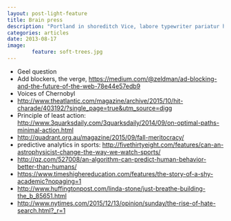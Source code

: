 ```yaml
---
layout: post-light-feature
title: Brain press
description: "Portland in shoreditch Vice, labore typewriter pariatur hoodie fap sartorial Austin. Pinterest literally occupy Schlitz forage."
categories: articles
date: 2013-08-17
image:
        feature: soft-trees.jpg
---
```


* Geel question
* Add blockers, the verge, https://medium.com/@zeldman/ad-blocking-and-the-future-of-the-web-78e44e57edb9
* Voices of Chernobyl
* http://www.theatlantic.com/magazine/archive/2015/10/hit-charade/403192/?single_page=true&utm_source=digg
* Principle of least action: http://www.3quarksdaily.com/3quarksdaily/2014/09/on-optimal-paths-minimal-action.html
* http://quadrant.org.au/magazine/2015/09/fall-meritocracy/
* predictive analytics in sports: http://fivethirtyeight.com/features/can-an-astrophysicist-change-the-way-we-watch-sports/
* http://qz.com/527008/an-algorithm-can-predict-human-behavior-better-than-humans/
* https://www.timeshighereducation.com/features/the-story-of-a-shy-academic?nopaging=1
* http://www.huffingtonpost.com/linda-stone/just-breathe-building-the_b_85651.html
* http://www.nytimes.com/2015/12/13/opinion/sunday/the-rise-of-hate-search.html?_r=1
